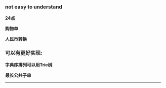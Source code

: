 ### not easy to understand
**24点**

**购物单**

**人民币转换**

### 可以有更好实现:
**字典序排列可以用Trie树**

**最长公共子串**

****
